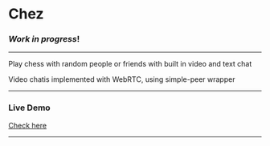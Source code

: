 # Chez

### *Work in progress*!
___


Play chess with random people or friends with built in video and text chat

Video chatis implemented with WebRTC, using simple-peer wrapper
____

### Live Demo

[Check here](https://epic-blackwell-036893.netlify.app)


____



